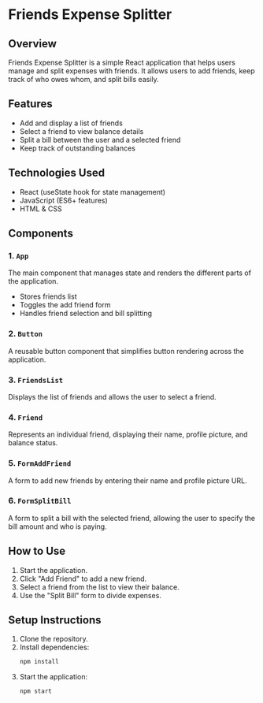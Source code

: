 # Friends Expense Splitter

## Overview
Friends Expense Splitter is a simple React application that helps users manage and split expenses with friends. It allows users to add friends, keep track of who owes whom, and split bills easily.

## Features
- Add and display a list of friends
- Select a friend to view balance details
- Split a bill between the user and a selected friend
- Keep track of outstanding balances

## Technologies Used
- React (useState hook for state management)
- JavaScript (ES6+ features)
- HTML & CSS

## Components

### 1. `App`
The main component that manages state and renders the different parts of the application.
- Stores friends list
- Toggles the add friend form
- Handles friend selection and bill splitting

### 2. `Button`
A reusable button component that simplifies button rendering across the application.

### 3. `FriendsList`
Displays the list of friends and allows the user to select a friend.

### 4. `Friend`
Represents an individual friend, displaying their name, profile picture, and balance status.

### 5. `FormAddFriend`
A form to add new friends by entering their name and profile picture URL.

### 6. `FormSplitBill`
A form to split a bill with the selected friend, allowing the user to specify the bill amount and who is paying.

## How to Use
1. Start the application.
2. Click "Add Friend" to add a new friend.
3. Select a friend from the list to view their balance.
4. Use the "Split Bill" form to divide expenses.

## Setup Instructions
1. Clone the repository.
2. Install dependencies:
   ```sh
   npm install
   ```
3. Start the application:
   ```sh
   npm start
   ```
